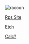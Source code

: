 ![racoon](https://static.boredpanda.com/blog/wp-content/uploads/2020/08/tito-piper-racoon-finger-painting-art-5-5f27d8f480980__700.jpg)

[Rps Site](https://givemeorbs.github.io/rps/)

[Etch](https://givemeorbs.github.io/etch-sketch/)

[Calc?](https://givemeorbs.github.io/calc/)
